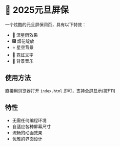 # 🎊 2025元旦屏保

一个炫酷的元旦屏保网页，具有以下特效：
- 🌠 流星雨效果
- 🎆 烟花绽放
- ⭐ 星空背景
- 🌈 霓虹文字
- 🎵 背景音乐

## 使用方法
直接用浏览器打开 `index.html` 即可，支持全屏显示(按F11)

## 特性
- 无需任何编程环境
- 自适应各种屏幕尺寸
- 流畅的动画效果
- 优雅的界面设计 